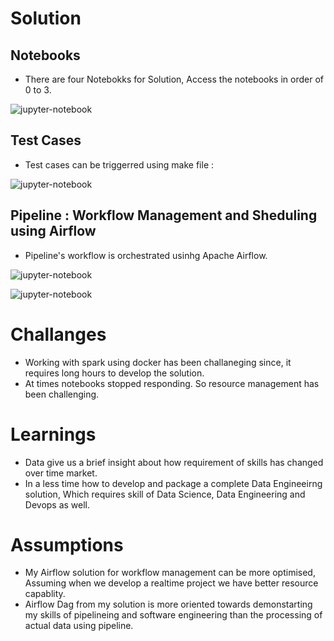 
# Solution

## Notebooks
 
 - There are four Notebokks for Solution, Access the notebooks in order of 0 to 3.

 ![jupyter-notebook](https://github.com/murtazanaiyar/project1/blob/main/pictures/jupyter-noteboos.png)
    
## Test Cases
  
  - Test cases can be triggerred using make file :
  
![jupyter-notebook](https://github.com/murtazanaiyar/project1/blob/main/pictures/test-cases.png)
   
## Pipeline : Workflow Management and Sheduling using Airflow
  
  - Pipeline's workflow is orchestrated usinhg Apache Airflow.
  
![jupyter-notebook](https://github.com/murtazanaiyar/project1/blob/main/pictures/Containers.png)

![jupyter-notebook](https://github.com/murtazanaiyar/project1/blob/main/pictures/dags.png)

# Challanges

- Working with spark using docker has been challaneging since, it requires long hours to develop the solution.
- At times notebooks stopped responding. So resource management has been challenging.

# Learnings
- Data give us a brief insight about how requirement of skills has changed over time market.
- In a less time how to develop and package a complete Data Engineeirng solution, Which requires skill
of Data Science, Data Engineering and Devops as well.

# Assumptions
- My Airflow solution for workflow management can be more optimised, Assuming when we develop a realtime
project we have better resource capablity.
- Airflow Dag from my solution is more oriented towards demonstarting my skills of pipelineing and software engineering
than the processing of actual data using pipeline. 
